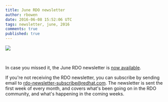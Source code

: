 ```yaml
---
title: June RDO newsletter
author: rbowen
date: 2016-06-08 15:52:06 UTC
tags: newsletter, june, 2016
comments: true
published: true
---
```


![](https://rdoproject.org/images/newsletter.jpg)

<br clear="all">

In case you missed it, the June RDO newsletter is [now available](https://www.rdoproject.org/newsletter/2016-june/).

If you're not receiving the RDO newsletter, you can subscribe by sending email to [rdo-newsletter-subscribe@redhat.com](mailto:rdo-newsletter-subscribe@redhat.com). The newsletter is sent the first week of every month, and covers what's been going on in the RDO community, and what's happening in the coming weeks.
